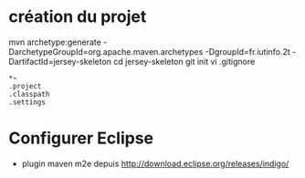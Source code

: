 # création du projet
mvn archetype:generate -DarchetypeGroupId=org.apache.maven.archetypes -DgroupId=fr.iutinfo.2t -DartifactId=jersey-skeleton
cd jersey-skeleton
git init 
vi .gitignore
    
    *~
    .project
    .classpath
    .settings

# Configurer Eclipse
- plugin maven m2e depuis http://download.eclipse.org/releases/indigo/

